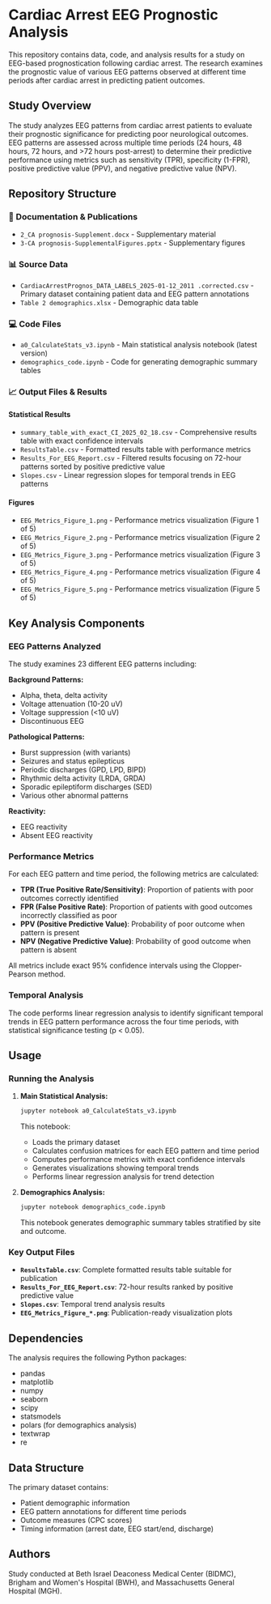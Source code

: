 # Cardiac Arrest EEG Prognostic Analysis

This repository contains data, code, and analysis results for a study on EEG-based prognostication following cardiac arrest. The research examines the prognostic value of various EEG patterns observed at different time periods after cardiac arrest in predicting patient outcomes.

## Study Overview

The study analyzes EEG patterns from cardiac arrest patients to evaluate their prognostic significance for predicting poor neurological outcomes. EEG patterns are assessed across multiple time periods (24 hours, 48 hours, 72 hours, and >72 hours post-arrest) to determine their predictive performance using metrics such as sensitivity (TPR), specificity (1-FPR), positive predictive value (PPV), and negative predictive value (NPV).

## Repository Structure

### 📄 Documentation & Publications
- `2_CA prognosis-Supplement.docx` - Supplementary material
- `3-CA prognosis-SupplementalFigures.pptx` - Supplementary figures

### 📊 Source Data
- `CardiacArrestPrognos_DATA_LABELS_2025-01-12_2011 .corrected.csv` - Primary dataset containing patient data and EEG pattern annotations
- `Table 2 demographics.xlsx` - Demographic data table

### 💻 Code Files
- `a0_CalculateStats_v3.ipynb` - Main statistical analysis notebook (latest version)
- `demographics_code.ipynb` - Code for generating demographic summary tables

### 📈 Output Files & Results

#### Statistical Results
- `summary_table_with_exact_CI_2025_02_18.csv` - Comprehensive results table with exact confidence intervals
- `ResultsTable.csv` - Formatted results table with performance metrics
- `Results_For_EEG_Report.csv` - Filtered results focusing on 72-hour patterns sorted by positive predictive value
- `Slopes.csv` - Linear regression slopes for temporal trends in EEG patterns

#### Figures
- `EEG_Metrics_Figure_1.png` - Performance metrics visualization (Figure 1 of 5)
- `EEG_Metrics_Figure_2.png` - Performance metrics visualization (Figure 2 of 5)
- `EEG_Metrics_Figure_3.png` - Performance metrics visualization (Figure 3 of 5)
- `EEG_Metrics_Figure_4.png` - Performance metrics visualization (Figure 4 of 5)
- `EEG_Metrics_Figure_5.png` - Performance metrics visualization (Figure 5 of 5)

## Key Analysis Components

### EEG Patterns Analyzed
The study examines 23 different EEG patterns including:

**Background Patterns:**
- Alpha, theta, delta activity
- Voltage attenuation (10-20 uV)
- Voltage suppression (<10 uV)
- Discontinuous EEG

**Pathological Patterns:**
- Burst suppression (with variants)
- Seizures and status epilepticus
- Periodic discharges (GPD, LPD, BIPD)
- Rhythmic delta activity (LRDA, GRDA)
- Sporadic epileptiform discharges (SED)
- Various other abnormal patterns

**Reactivity:**
- EEG reactivity
- Absent EEG reactivity

### Performance Metrics
For each EEG pattern and time period, the following metrics are calculated:
- **TPR (True Positive Rate/Sensitivity)**: Proportion of patients with poor outcomes correctly identified
- **FPR (False Positive Rate)**: Proportion of patients with good outcomes incorrectly classified as poor
- **PPV (Positive Predictive Value)**: Probability of poor outcome when pattern is present
- **NPV (Negative Predictive Value)**: Probability of good outcome when pattern is absent

All metrics include exact 95% confidence intervals using the Clopper-Pearson method.

### Temporal Analysis
The code performs linear regression analysis to identify significant temporal trends in EEG pattern performance across the four time periods, with statistical significance testing (p < 0.05).

## Usage

### Running the Analysis

1. **Main Statistical Analysis:**
   ```bash
   jupyter notebook a0_CalculateStats_v3.ipynb
   ```
   This notebook:
   - Loads the primary dataset
   - Calculates confusion matrices for each EEG pattern and time period
   - Computes performance metrics with exact confidence intervals
   - Generates visualizations showing temporal trends
   - Performs linear regression analysis for trend detection

2. **Demographics Analysis:**
   ```bash
   jupyter notebook demographics_code.ipynb
   ```
   This notebook generates demographic summary tables stratified by site and outcome.

### Key Output Files

- **`ResultsTable.csv`**: Complete formatted results table suitable for publication
- **`Results_For_EEG_Report.csv`**: 72-hour results ranked by positive predictive value
- **`Slopes.csv`**: Temporal trend analysis results
- **`EEG_Metrics_Figure_*.png`**: Publication-ready visualization plots

## Dependencies

The analysis requires the following Python packages:
- pandas
- matplotlib
- numpy
- seaborn
- scipy
- statsmodels
- polars (for demographics analysis)
- textwrap
- re

## Data Structure

The primary dataset contains:
- Patient demographic information
- EEG pattern annotations for different time periods
- Outcome measures (CPC scores)
- Timing information (arrest date, EEG start/end, discharge)

## Authors

Study conducted at Beth Israel Deaconess Medical Center (BIDMC), Brigham and Women's Hospital (BWH), and Massachusetts General Hospital (MGH).